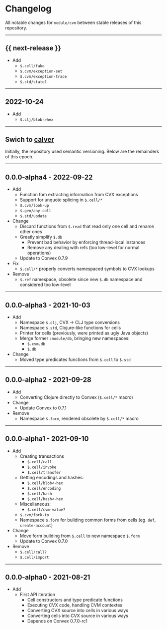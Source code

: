 # Changelog

All notable changes for `module/cvm` between stable releases of this
repository.


---


## {{ next-release }}

- Add
    - `$.cell/fake`
    - `$.cvm/exception-set`
    - `$.cvm/exception-trace`
    - `$.std/state?`


---


## 2022-10-24

- Add
    - `$.clj/blob->hex`


---


## Swich to [calver](https://calver.org)

Initially, the repository used semantic versioning. Below are the remainders of
this epoch.


---


## 0.0.0-alpha4 - 2022-09-22

- Add
    - Function fom extracting information from CVX exceptions
    - Support for unquote splicing in `$.cell/*`
    - `$.cvm/look-up`
    - `$.gen/any-coll`
    - `$.std/update`
- Change
    - Discard functions from `$.read` that read only one cell and rename other ones
    - Greatly simplify `$.db`
        - Prevent bad behavior by enforcing thread-local instances
        - Remove any dealing with refs (too low-level for normal operations)
    - Update to Convex 0.7.9
- Fix
    - `$.cell/*` properly converts namespaced symbols to CVX lookups
- Remove
    - `$.ref` namespace, obsolete since new `$.db` namespace and considered too low-level


---


## 0.0.0-alpha3 - 2021-10-03

- Add
    - Namespace `$.clj`, CVX -> CLJ type conversions
    - Namespace `$.std`, Clojure-like functions for cells
    - Printer for cells (previously, were printed as ugly Java objects)
    - Merge former `:module/db`, bringing new namespaces:
        - `$.cvm.db`
        - `$.db` 
- Change
    - Moved type predicates functions from `$.cell` to `$.std`


---


## 0.0.0-alpha2 - 2021-09-28

- Add
    - Converting Clojure directly to Convex (`$.cell/*` macro)
- Change
    - Update Convex to 0.7.1
- Remove
    - Namespace `$.form`, rendered obsolete by `$.cell/*` macro


---


## 0.0.0-alpha1 - 2021-09-10

- Add
    - Creating transactions
        - `$.cell/call`
        - `$.cell/invoke`
        - `$.cell/transfer`
    - Getting encodings and hashes:
        - `$.cell/blob<-hex`
        - `$.cell/encoding`
        - `$.cell/hash`
        - `$.cell/hash<-hex`
    - Miscellaneous:
        - `$.cell/cvm-value?` 
    - `$.cvm/fork-to`
    - Namespace `$.form` for building common forms from cells (eg. `def`, `create-account`)
- Change
    - Move form building from `$.cell` to new namespace `$.form`
    - Update to Convex 0.7.0
- Remove
    - `$.cell/call?`
    - `$.cell/import`


---


## 0.0.0-alpha0 - 2021-08-21

- Add
    - First API iteration
        - Cell constructors and type predicate functions
        - Executing CVX code, handling CVM contextes
        - Converting CVX source into cells in various ways
        - Converting cells into CVX source in various ways
        - Depends on Convex 0.7.0-rc1
